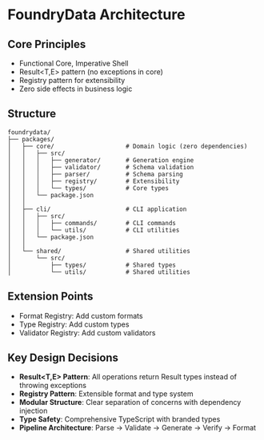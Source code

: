 # FoundryData Architecture

## Core Principles
- Functional Core, Imperative Shell
- Result<T,E> pattern (no exceptions in core)
- Registry pattern for extensibility
- Zero side effects in business logic

## Structure
```
foundrydata/
├── packages/
│   ├── core/                    # Domain logic (zero dependencies)
│   │   ├── src/
│   │   │   ├── generator/       # Generation engine
│   │   │   ├── validator/       # Schema validation
│   │   │   ├── parser/          # Schema parsing
│   │   │   ├── registry/        # Extensibility
│   │   │   └── types/           # Core types
│   │   └── package.json
│   │
│   ├── cli/                     # CLI application
│   │   ├── src/
│   │   │   ├── commands/        # CLI commands
│   │   │   └── utils/           # CLI utilities
│   │   └── package.json
│   │
│   └── shared/                  # Shared utilities
│       └── src/
│           ├── types/           # Shared types
│           └── utils/           # Shared utilities
```

## Extension Points
- Format Registry: Add custom formats
- Type Registry: Add custom types
- Validator Registry: Add custom validators

## Key Design Decisions
- **Result<T,E> Pattern**: All operations return Result types instead of throwing exceptions
- **Registry Pattern**: Extensible format and type system
- **Modular Structure**: Clear separation of concerns with dependency injection
- **Type Safety**: Comprehensive TypeScript with branded types
- **Pipeline Architecture**: Parse → Validate → Generate → Verify → Format